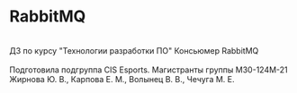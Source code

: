 # RabbitMQ
<br/>ДЗ по курсу "Технологии разработки ПО" Консьюмер RabbitMQ </br> 
<br/> Подготовила подгруппа CIS Esports. Магистранты группы М30-124М-21 Жирнова Ю. В., Карпова Е. М., Волынец В. В., Чечуга М. Е.</br> 
